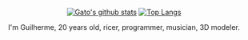 <div align="center">

[![Gato's github stats](https://github-readme-stats.vercel.app/api?username=GatoImorrivel&theme=github_dark&show_icons=true)](https://github.com/anuraghazra/github-readme-stats) [![Top Langs](https://github-readme-stats.vercel.app/api/top-langs/?username=GatoImorrivel&layout=compact&theme=github_dark&langs_count=6&hide=Vim%20Script%0A)](https://github.com/anuraghazra/github-readme-stats)

 <p>
   I'm Guilherme, 20 years old, ricer, programmer, musician, 3D modeler.
 </p>
   
</div>
</body>

